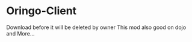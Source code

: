 # Oringo-Client #
Download before it will be deleted by owner
This mod also good on dojo and More...
